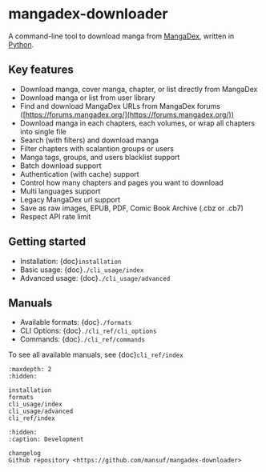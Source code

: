 # mangadex-downloader

A command-line tool to download manga from [MangaDex](https://mangadex.org/), written in [Python](https://www.python.org/).

## Key features

- Download manga, cover manga, chapter, or list directly from MangaDex
- Download manga or list from user library
- Find and download MangaDex URLs from MangaDex forums ([https://forums.mangadex.org/](https://forums.mangadex.org/))
- Download manga in each chapters, each volumes, or wrap all chapters into single file
- Search (with filters) and download manga
- Filter chapters with scalantion groups or users
- Manga tags, groups, and users blacklist support
- Batch download support
- Authentication (with cache) support
- Control how many chapters and pages you want to download
- Multi languages support
- Legacy MangaDex url support
- Save as raw images, EPUB, PDF, Comic Book Archive (.cbz or .cb7)
- Respect API rate limit

## Getting started

- Installation: {doc}`installation`
- Basic usage: {doc}`./cli_usage/index`
- Advanced usage: {doc}`./cli_usage/advanced`

## Manuals

- Available formats: {doc}`./formats`
- CLI Options: {doc}`./cli_ref/cli_options`
- Commands: {doc}`./cli_ref/commands`

To see all available manuals, see {doc}`cli_ref/index`

```{toctree}
:maxdepth: 2
:hidden:

installation
formats
cli_usage/index
cli_usage/advanced
cli_ref/index
```

```{toctree}
:hidden:
:caption: Development

changelog
Github repository <https://github.com/mansuf/mangadex-downloader>
```
